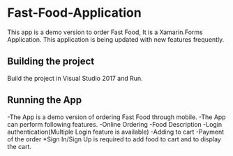 # Fast-Food-Application
This app is a demo version to order Fast Food, It is a Xamarin.Forms Application. This application is being updated with new features frequently.

## Building the project
Build the project in Visual Studio 2017 and Run.

## Running the App
-The App is a demo version of ordering Fast Food through mobile.
-The App can perform following features.
	-Online Ordering
  	-Food Description
	-Login authentication(Multiple Login feature is available)
	-Adding to cart
	-Payment of the order
 *Sign In/Sign Up is required to add food to cart and to display the cart.
